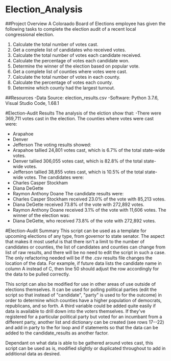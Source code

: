 # Election_Analysis

##Project Overview
A Coloraado Board of Elections employee has given the following tasks to complete the election audit of a recent local congressional election.

1. Calculate the total number of votes cast.
2. Get a complete list of candidates who received votes.
3. Calculate the total number of votes each candidate received.
4. Calculate the percentage of votes each candidate won.
5. Determine the winner of the election based on popular vote.
6. Get a complete list of counties where votes were cast.
7. Calculate the total number of votes in each county.
8. Calculate the percentage of votes each county.
9. Determine which county had the largest turnout.

##Resources
-Data Source: election_results.csv
-Software: Python 3.7.6, Visual Studio Code, 1.68.1

#Election-Audit Results
The analysis of the elction show that:
-There were 369,711 votes cast in the election.
The counties where votes were cast were:
  - Arapahoe
  - Denver
  - Jefferson
The voting results showed:
  - Arapahoe tallied 24,801 votes cast, which is 6.7% of the total state-wide votes.
  - Denver tallied 306,055 votes cast, which is 82.8% of the total state-wide votes.
  - Jefferson tallied 38,855 votes cast, which is 10.5% of the total state-wide votes.
The candidates were:
  - Charles Casper Stockham
  - Diana DeGette
  - Raymon Anthony Doane
The candidate results were:
  - Charles Casper Stockham received 23.0% of the vote with 85,213 votes.
  - Diana DeGette received 73.8% of the vote with 272,892 votes.
  - Raymon Anthony Doane received 3.1% of the vote with 11,606 votes.
The winner of the election was:
  - Diana DeGette, who received 73.8% of the vote with 272,892 votes.

#Election-Audit Summary
This script can be used as a template for upcoming elections of any type, from governor to state senator.  The aspect that makes it most useful is that there isn't a limit to the number of candidates or counties, the list of candidates and counties can change from list of raw results, and there will be no need to edit the script in such a case.  The only refactoring needed will be if the .csv results file changes the location of the data.  For example, if future data lists the candidate name in column A instead of C, then line 50 should adjust the row accordingly for the data to be pulled correctly.

This script can also be modified for use in other areas of use outside of elections themselves.  It can be used for polling political parties (edit the script so that instead of "candidate", "party" is used to for the outcome) in order to determine which counties have a higher population of democrats, republicans, and so forth.  A third variable could be added quite easily if data is available to drill down into the voters themselves.  If they've registered for a particular political party but voted for an incumbant from a different party, another list and dictionary can be created (see rows 17--22) and add in party to the for loop and if statements so that the data can be added to the candidate_results as another factor.

Dependant on what data is able to be gathered around votes cast, this script can be used as is, modified slightly or duplicated throughout to add in additional data as desired.
